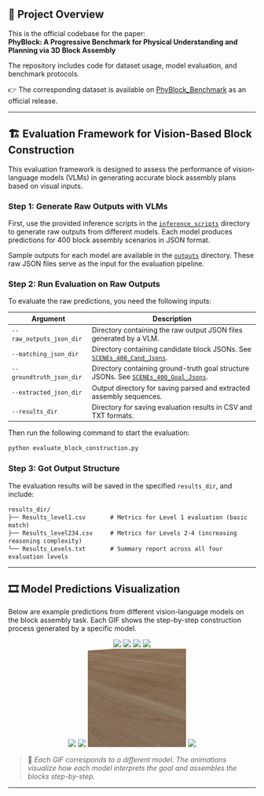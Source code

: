 ## 📌 Project Overview

This is the official codebase for the paper:  
**PhyBlock: A Progressive Benchmark for Physical Understanding and Planning via 3D Block Assembly**

The repository includes code for dataset usage, model evaluation, and benchmark protocols.

👉 The corresponding dataset is available on [PhyBlock_Benchmark](https://huggingface.co/datasets/PhyBlock/PhyBlock_Benchmark) as an official release.

---

## 🏗️ Evaluation Framework for Vision-Based Block Construction

This evaluation framework is designed to assess the performance of vision-language models (VLMs) in generating accurate block assembly plans based on visual inputs.

### Step 1: Generate Raw Outputs with VLMs

First, use the provided inference scripts in the [`inference_scripts`](https://github.com/PhyBlock/PhyBlock/tree/main/inference_scripts) directory to generate raw outputs from different models. Each model produces predictions for 400 block assembly scenarios in JSON format.

Sample outputs for each model are available in the [`outputs`](https://github.com/PhyBlock/PhyBlock/tree/main/outputs) directory. These raw JSON files serve as the input for the evaluation pipeline.



### Step 2: Run Evaluation on Raw Outputs

To evaluate the raw predictions, you need the following inputs:

| Argument                 | Description                                                                                                                                                       |
| ------------------------ | ----------------------------------------------------------------------------------------------------------------------------------------------------------------- |
| `--raw_outputs_json_dir` | Directory containing the raw output JSON files generated by a VLM.                                                                                                |
| `--matching_json_dir`    | Directory containing candidate block JSONs. See [`SCENEs_400_Cand_Jsons`](https://github.com/PhyBlock/PhyBlock/tree/main/data/SCENEs_400_Cand_Jsons).             |
| `--groundtruth_json_dir` | Directory containing ground-truth goal structure JSONs. See [`SCENEs_400_Goal_Jsons`](https://github.com/PhyBlock/PhyBlock/tree/main/data/SCENEs_400_Goal_Jsons). |
| `--extracted_json_dir`   | Output directory for saving parsed and extracted assembly sequences.                                                                                              |
| `--results_dir`          | Directory for saving evaluation results in CSV and TXT formats.                                                                                                   |

Then run the following command to start the evaluation:

```bash
python evaluate_block_construction.py
```


### Step 3: Got Output Structure

The evaluation results will be saved in the specified `results_dir`, and include:

```
results_dir/
├── Results_level1.csv       # Metrics for Level 1 evaluation (basic match)
├── Results_level234.csv     # Metrics for Levels 2-4 (increasing reasoning complexity)
└── Results_Levels.txt       # Summary report across all four evaluation levels
```



---

## 🎞️ Model Predictions Visualization

Below are example predictions from different vision-language models on the block assembly task. Each GIF shows the step-by-step construction process generated by a specific model.

<p align="center">
  <img src="Imgs/006.gif" width="200" />
  <img src="Imgs/007.gif" width="200" />
  <img src="Imgs/008.gif" width="200" />
  <img src="Imgs/018.gif" width="200" />
  <br>
  <img src="Imgs/029.gif" width="200" />
  <img src="Imgs/110.gif" width="200" />
  <img src="Imgs/059.gif" width="200" />
  <img src="Imgs/089.gif" width="200" />
</p>

> 📌 *Each GIF corresponds to a different model. The animations visualize how each model interprets the goal and assembles the blocks step-by-step.*

---



